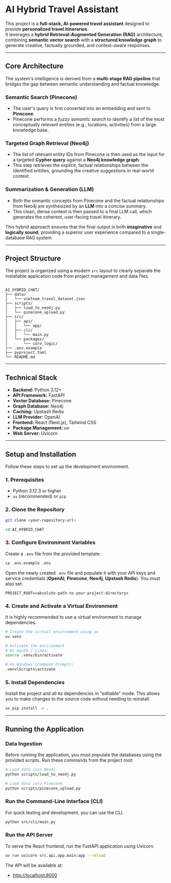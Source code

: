 # AI Hybrid Travel Assistant

This project is a **full-stack, AI-powered travel assistant** designed to provide **personalized travel itineraries**.  
It leverages a **hybrid Retrieval-Augmented Generation (RAG)** architecture, combining **semantic vector search** with a **structured knowledge graph** to generate creative, factually grounded, and context-aware responses.

---

## Core Architecture

The system's intelligence is derived from a **multi-stage RAG pipeline** that bridges the gap between semantic understanding and factual knowledge.

### Semantic Search (Pinecone)
- The user's query is first converted into an embedding and sent to **Pinecone**.  
- Pinecone performs a *fuzzy semantic search* to identify a list of the most conceptually relevant entities (e.g., locations, activities) from a large knowledge base.

### Targeted Graph Retrieval (Neo4j)
- The list of relevant entity IDs from Pinecone is then used as the input for a targeted **Cypher query** against a **Neo4j knowledge graph**.  
- This step retrieves the explicit, factual relationships between the identified entities, grounding the creative suggestions in real-world context.

### Summarization & Generation (LLM)
- Both the semantic concepts from Pinecone and the factual relationships from Neo4j are synthesized by an **LLM** into a concise summary.  
- This clean, dense context is then passed to a final LLM call, which generates the coherent, user-facing travel itinerary.

This hybrid approach ensures that the final output is both **imaginative** and **logically sound**, providing a superior user experience compared to a single-database RAG system.

---

## Project Structure

The project is organized using a modern `src` layout to clearly separate the installable application code from project management and data files.

```

AI_HYBRID_CHAT/
├── data/
│   └── vietnam_travel_dataset.json
├── scripts/
│   ├── load_to_neo4j.py
│   └── pinecone_upload.py
├── src/
│   ├── api/
│   │   └── app/
│   ├── cli/
│   │   └── main.py
│   └── packages/
│       └── core_logic/
├── .env.example
├── pyproject.toml
└── README.md

````

---

## Technical Stack

- **Backend:** Python 3.12+  
- **API Framework:** FastAPI  
- **Vector Database:** Pinecone  
- **Graph Database:** Neo4j  
- **Caching:** Upstash Redis  
- **LLM Provider:** OpenAI  
- **Frontend:** React (Next.js), Tailwind CSS  
- **Package Management:** uv  
- **Web Server:** Uvicorn  

---

## Setup and Installation

Follow these steps to set up the development environment.

### 1. Prerequisites
- Python 3.12.3 or higher  
- `uv` (recommended) or `pip`

### 2. Clone the Repository
```bash
git clone <your-repository-url>

cd AI_HYBRID_CHAT

```


### 3. Configure Environment Variables

Create a `.env` file from the provided template:

```bash
cp .env.example .env
```

Open the newly created `.env` file and populate it with your API keys and service credentials (**OpenAI**, **Pinecone**, **Neo4j**, **Upstash Redis**).
You must also set:

```
PROJECT_ROOT=<absolute-path-to-your-project-directory>
```

### 4. Create and Activate a Virtual Environment

It is highly recommended to use a virtual environment to manage dependencies.

```bash
# Create the virtual environment using uv
uv venv

# Activate the environment
# On macOS / Linux:
source .venv/bin/activate

# On Windows (Command Prompt):
.venv\Scripts\activate
```

### 5. Install Dependencies

Install the project and all its dependencies in "editable" mode.
This allows you to make changes to the source code without needing to reinstall.

```bash
uv pip install -e .
```

---

## Running the Application

### Data Ingestion

Before running the application, you must populate the databases using the provided scripts.
Run these commands from the project root:

```bash
# Load data into Neo4j
python scripts/load_to_neo4j.py

# Load data into Pinecone
python scripts/pinecone_upload.py
```

### Run the Command-Line Interface (CLI)

For quick testing and development, you can use the CLI.

```bash
python src/cli/main.py
```

### Run the API Server

To serve the React frontend, run the FastAPI application using Uvicorn.

```bash
uv run uvicorn src.api.app.main:app --reload
```

The API will be available at:
* [http://localhost:8000](http://localhost:8000)
